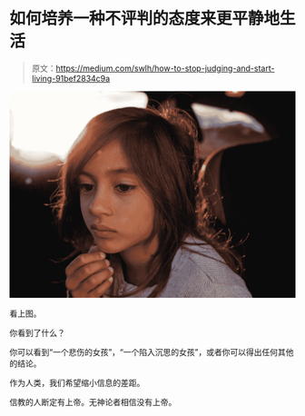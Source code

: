 # 如何培养一种不评判的态度来更平静地生活

> 原文：<https://medium.com/swlh/how-to-stop-judging-and-start-living-91bef2834c9a>

![](img/d076051f9889a2315fd02326f344c459.png)

看上图。

你看到了什么？

你可以看到“一个悲伤的女孩”，“一个陷入沉思的女孩”，或者你可以得出任何其他的结论。

作为人类，我们希望缩小信息的差距。

信教的人断定有上帝。无神论者相信没有上帝。